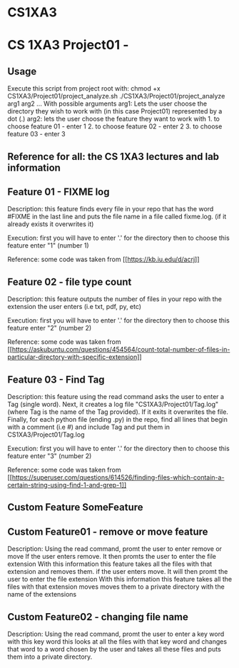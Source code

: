# CS1XA3
# CS 1XA3 Project01 - <mathak1>
## Usage
Execute this script from project root with:
chmod +x CS1XA3/Project01/project_analyze.sh
./CS1XA3/Project01/project_analyze arg1 arg2 ...
With possible arguments
arg1: Lets the user choose the directory they wish to work with (in this case Project01)
      represented by a dot (.)
arg2: lets the user choose the feature they want to work with
      1. to choose feature 01 - enter 1
      2. to choose feature 02 - enter 2
      3. to choose feature 03 - enter 3

## Reference for all: the CS 1XA3 lectures and lab information

## Feature 01 - FIXME log
Description: this feature finds every file in your repo that
	     has the word #FIXME in the last line and puts the file name
             in a file called fixme.log. (if it already exists
             it overwrites it) 

Execution: first you will have to enter '.' for the directory
	   then to choose this feature enter "1" (number 1)

Reference: some code was taken from [[https://kb.iu.edu/d/acrj]]

## Feature 02 - file type count

Description: this feature outputs the number of files in your repo with the extension
	     the user enters (i.e txt, pdf, py, etc)

Execution: first you will have to enter '.' for the directory
           then to choose this feature enter "2" (number 2)

Reference: some code was taken from [[https://askubuntu.com/questions/454564/count-total-number-of-files-in-particular-directory-with-specific-extension]]

## Feature 03 - Find Tag
Description: this feature using the read command asks the user to enter a Tag (single word).
	     Next, it creates a log file "CS1XA3/Project01/Tag.log" (where Tag is the 
             name of the Tag provided). If it exits it overwrites the file.
	     Finally, for each python file (ending .py) in the repo, find all lines
             that begin with a comment (i.e #) and include Tag and put them in
             CS1XA3/Project01/Tag.log

Execution: first you will have to enter '.' for the directory
           then to choose this feature enter "3" (number 2)

Reference: some code was taken from [[https://superuser.com/questions/614526/finding-files-which-contain-a-certain-string-using-find-1-and-grep-1]]

## Custom Feature SomeFeature

## Custom Feature01 - remove or move feature

Description: Using the read command, promt the user to enter remove or move
             If the user enters remove. It then promts the user to enter the file extension
             With this information this feature takes all the files with that extension and
	     removes them.
             if the user enters move. It will then promt the user to enter the file extension
 	     With this information this feature takes all the files with that extension moves
	     moves them to a private directory with the name of the extensions

## Custom Feature02 - changing file name

Description: Using the read command, promt the user to enter a key word
	     with this key word this looks at all the files with that key word and changes
             that word to a word chosen by the user and takes all these files and puts them
             into a private directory.
